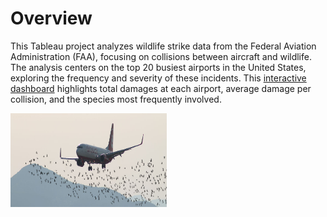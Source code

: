 # Overview

This Tableau project analyzes wildlife strike data from the Federal Aviation Administration (FAA), focusing on collisions between aircraft and wildlife. The analysis centers on the top 20 busiest airports in the United States, exploring the frequency and severity of these incidents. This [interactive dashboard](https://public.tableau.com/app/profile/nicholas.clements3585/viz/AircraftandWildlifeCollisions_17455931158770/Dashboard1) highlights total damages at each airport, average damage per collision, and the species most frequently involved.

<img align="left" width="250" height="150" src="https://github.com/nclements11/Data-Science-Portfolio/blob/main/Tableau%20Capstone%20Project/airplane_wildlife.jpg"> 
